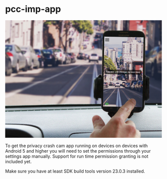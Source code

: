 # pcc-imp-app

<p align="left">
  <img src="Portrait_camera_view_car.jpg"/>
</p>

To get the privacy crash cam app running on devices on devices with Android 5 and higher you will need to set the permissions through your settings app manually.
Support for run time permission granting is not included yet.

Make sure you have at least SDK build tools version 23.0.3 installed.
